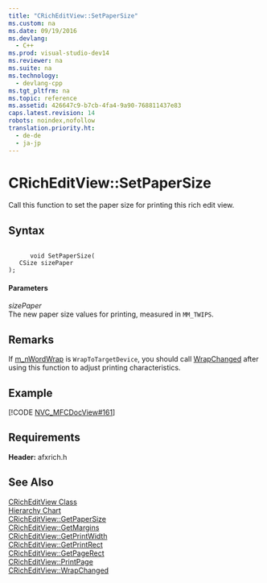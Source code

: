 ```yaml
---
title: "CRichEditView::SetPaperSize"
ms.custom: na
ms.date: 09/19/2016
ms.devlang: 
  - C++
ms.prod: visual-studio-dev14
ms.reviewer: na
ms.suite: na
ms.technology: 
  - devlang-cpp
ms.tgt_pltfrm: na
ms.topic: reference
ms.assetid: 426647c9-b7cb-4fa4-9a90-768811437e83
caps.latest.revision: 14
robots: noindex,nofollow
translation.priority.ht: 
  - de-de
  - ja-jp
---
```

# CRichEditView::SetPaperSize
Call this function to set the paper size for printing this rich edit view.  
  
## Syntax  
  
```  
  
      void SetPaperSize(  
   CSize sizePaper   
);  
```  
  
#### Parameters  
 *sizePaper*  
 The new paper size values for printing, measured in `MM_TWIPS`.  
  
## Remarks  
 If [m_nWordWrap](../vs140/CRichEditView--m_nWordWrap.md) is `WrapToTargetDevice`, you should call [WrapChanged](../vs140/CRichEditView--WrapChanged.md) after using this function to adjust printing characteristics.  
  
## Example  
 [!CODE [NVC_MFCDocView#161](../CodeSnippet/VS_Snippets_Cpp/NVC_MFCDocView#161)]  
  
## Requirements  
 **Header:** afxrich.h  
  
## See Also  
 [CRichEditView Class](../vs140/CRichEditView-Class.md)   
 [Hierarchy Chart](../vs140/Hierarchy-Chart.md)   
 [CRichEditView::GetPaperSize](../vs140/CRichEditView--GetPaperSize.md)   
 [CRichEditView::GetMargins](../vs140/CRichEditView--GetMargins.md)   
 [CRichEditView::GetPrintWidth](../vs140/CRichEditView--GetPrintWidth.md)   
 [CRichEditView::GetPrintRect](../vs140/CRichEditView--GetPrintRect.md)   
 [CRichEditView::GetPageRect](../vs140/CRichEditView--GetPageRect.md)   
 [CRichEditView::PrintPage](../vs140/CRichEditView--PrintPage.md)   
 [CRichEditView::WrapChanged](../vs140/CRichEditView--WrapChanged.md)